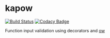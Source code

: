 kapow
======

[![Build Status](https://travis-ci.com/livelysoftware/kapow.svg?branch=master)](https://travis-ci.com/livelysoftware/kapow) [![Codacy Badge](https://api.codacy.com/project/badge/Grade/0380ed069ab24ed393dc3f82d7dcd7a8)](https://www.codacy.com/app/andrew-lively2/kapow?utm_source=github.com&amp;utm_medium=referral&amp;utm_content=livelysoftware/kapow&amp;utm_campaign=Badge_Grade)

Function input validation using decorators and [ow](https://github.com/sindresorhus/ow)
